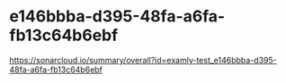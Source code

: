 # e146bbba-d395-48fa-a6fa-fb13c64b6ebf
https://sonarcloud.io/summary/overall?id=examly-test_e146bbba-d395-48fa-a6fa-fb13c64b6ebf
